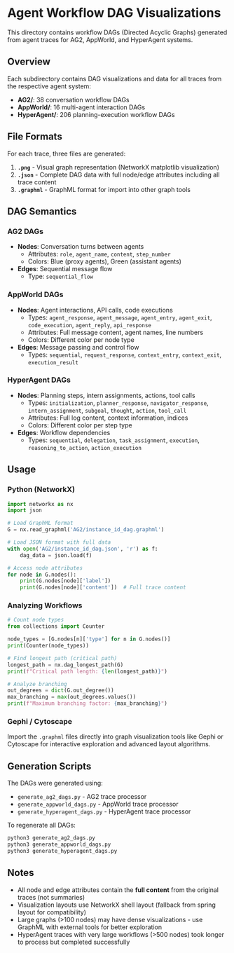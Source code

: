 # Agent Workflow DAG Visualizations

This directory contains workflow DAGs (Directed Acyclic Graphs) generated from agent traces for AG2, AppWorld, and HyperAgent systems.

## Overview

Each subdirectory contains DAG visualizations and data for all traces from the respective agent system:

- **AG2/**: 38 conversation workflow DAGs
- **AppWorld/**: 16 multi-agent interaction DAGs
- **HyperAgent/**: 206 planning-execution workflow DAGs

## File Formats

For each trace, three files are generated:

1. **`.png`** - Visual graph representation (NetworkX matplotlib visualization)
2. **`.json`** - Complete DAG data with full node/edge attributes including all trace content
3. **`.graphml`** - GraphML format for import into other graph tools

## DAG Semantics

### AG2 DAGs
- **Nodes**: Conversation turns between agents
  - Attributes: `role`, `agent_name`, `content`, `step_number`
  - Colors: Blue (proxy agents), Green (assistant agents)
- **Edges**: Sequential message flow
  - Type: `sequential_flow`

### AppWorld DAGs
- **Nodes**: Agent interactions, API calls, code executions
  - Types: `agent_response`, `agent_message`, `agent_entry`, `agent_exit`, `code_execution`, `agent_reply`, `api_response`
  - Attributes: Full message content, agent names, line numbers
  - Colors: Different color per node type
- **Edges**: Message passing and control flow
  - Types: `sequential`, `request_response`, `context_entry`, `context_exit`, `execution_result`

### HyperAgent DAGs
- **Nodes**: Planning steps, intern assignments, actions, tool calls
  - Types: `initialization`, `planner_response`, `navigator_response`, `intern_assignment`, `subgoal`, `thought`, `action`, `tool_call`
  - Attributes: Full log content, context information, indices
  - Colors: Different color per step type
- **Edges**: Workflow dependencies
  - Types: `sequential`, `delegation`, `task_assignment`, `execution`, `reasoning_to_action`, `action_execution`

## Usage

### Python (NetworkX)

```python
import networkx as nx
import json

# Load GraphML format
G = nx.read_graphml('AG2/instance_id_dag.graphml')

# Load JSON format with full data
with open('AG2/instance_id_dag.json', 'r') as f:
    dag_data = json.load(f)

# Access node attributes
for node in G.nodes():
    print(G.nodes[node]['label'])
    print(G.nodes[node]['content'])  # Full trace content
```

### Analyzing Workflows

```python
# Count node types
from collections import Counter

node_types = [G.nodes[n]['type'] for n in G.nodes()]
print(Counter(node_types))

# Find longest path (critical path)
longest_path = nx.dag_longest_path(G)
print(f"Critical path length: {len(longest_path)}")

# Analyze branching
out_degrees = dict(G.out_degree())
max_branching = max(out_degrees.values())
print(f"Maximum branching factor: {max_branching}")
```

### Gephi / Cytoscape

Import the `.graphml` files directly into graph visualization tools like Gephi or Cytoscape for interactive exploration and advanced layout algorithms.

## Generation Scripts

The DAGs were generated using:
- `generate_ag2_dags.py` - AG2 trace processor
- `generate_appworld_dags.py` - AppWorld trace processor
- `generate_hyperagent_dags.py` - HyperAgent trace processor

To regenerate all DAGs:
```bash
python3 generate_ag2_dags.py
python3 generate_appworld_dags.py
python3 generate_hyperagent_dags.py
```

## Notes

- All node and edge attributes contain the **full content** from the original traces (not summaries)
- Visualization layouts use NetworkX shell layout (fallback from spring layout for compatibility)
- Large graphs (>100 nodes) may have dense visualizations - use GraphML with external tools for better exploration
- HyperAgent traces with very large workflows (>500 nodes) took longer to process but completed successfully
